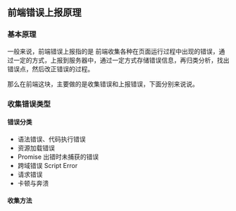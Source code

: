 ## 前端错误上报原理

### 基本原理
一般来说，前端错误上报指的是 前端收集各种在页面运行过程中出现的错误，通过一定的方式，上报到服务器中，通过一定方式存储错误信息，再归类分析，找出错误点，然后改正错误的过程。

那么在前端这块，主要做的是收集错误和上报错误，下面分别来说说。

### 收集错误类型
#### 错误分类
+ 语法错误、代码执行错误
+ 资源加载错误
+ Promise 出错时未捕获的错误
+ 跨域错误 Script Error
+ 请求错误
+ 卡顿与奔溃

#### 收集方法